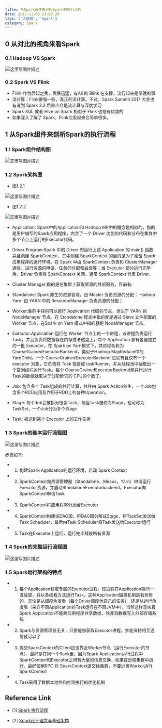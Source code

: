 ```yaml
---
title: 从Spark组件来剖析Spark的执行流程
date: 2017-11-03 23:09:28
tags: ['大数据', 'Spark']
category: Spark
---
```


## 0 从对比的视角来看Spark
### 0.1 Hadoop VS Spark

![这里写图片描述](https://github.com/buildupchao/ImgStore/blob/master/blog/2017-11-03-1.bmp?raw=true)

### 0.2 Spark VS Flink

- Flink 作为后起之秀，发展迅猛，有Ali 的 Blink 在支撑，流行起来是早晚的事
- 流计算：Flink要强一些，真正的流计算。不过，Spark Summit 2017 大会也有说到 Spark 2.2 后重点会是流计算与深度学习
- Spark SQL 或者 Hive on Spark 相对于 Flink 也是有优势的
- 如果深入了解了 Spark，Flink应用起来会简单很多。

## 1 从Spark组件来剖析Spark的执行流程
### 1.1 Spark组件结构图

![这里写图片描述](https://github.com/buildupchao/ImgStore/blob/master/blog/2017-11-03-2.png?raw=true)

### 1.2 Spark架构图

- 图1.2.1

![这里写图片描述](https://github.com/buildupchao/ImgStore/blob/master/blog/2017-11-03-3.jpeg?raw=true)

- 图1.2.2

![这里写图片描述](https://github.com/buildupchao/ImgStore/blob/master/blog/2017-11-03-4.jpeg?raw=true)


- Application: Spark中的Application和 Hadoop MR中的概念是相似的，指的是用户编写的Spark应用程序，内含了一个 Driver 功能的代码和分布在集群中多个节点上运行的Executor代码。

- Driver Program:Spark 中的 Driver 即运行上述 Application 的 main() 函数并且创建 SparkContext，其中创建 SparkContext 的目的是为了准备 Spark 应用程序的运行环境。在 Spark 中由 SparkContext 负责和 ClusterManager 通信，进行资源的申请、任务的分配和监控等；当 Executor 部分运行完毕后，Driver 负责将 SparkContext 关闭。通常 SparkContext 代表 Driver。

- Cluster Manager:指的是在集群上获取资源的外部服务，目前有:

- Standalone: Spark 原生的资源管理，由 Master 负责资源的分配；
Hadoop Yarn: 由 YARN 中的 ResourceManager 负责资源的分配；

- Worker:集群中任何可以运行 Application 代码的节点，类似于 YARN 的 NodeManager 节点。在 Standalone 模式中指的就是通过 Slave 文件配置的 Worker 节点，在Spark on Yarn 模式中指的就是 NodeManager 节点。

- Executor:Application 运行在 Worker 节点上的一个进程，该进程负责运行 Task，并且负责将数据存在内存或者磁盘上，每个 Application 都有各自独立的一批 Executor。在 Spark on Yarn模式下，其进程名称为 CoarseGrainedExecutorBackend，类似于Hadoop MapReduce中的 YarnChild。一个 CoarseGrainedExecutorBackend 进程有且仅有一个 executor 对象，它负责将 Task 包装成 taskRunner，并从线程池中抽取出一个空闲线程运行Task。每个 CoarseGrainedExecutorBackend能并行运行 Task的数量就取决于分配给它的 CPU的个数了。

- Job: 包含多个 Task组成的并行计算，往往由 Spark Action催生，一个Job包含多个RDD应用及作用于RDD上的各种Operation。

- Stage: 每个Job会被拆分很多Task，每组Task被称为Stage，也可称为 TaskSet，一个Job分为多个Stage

- Task: 被送到某个 Executor 上的工作任务

### 1.3 Spark的基本运行流程图

![这里写图片描述](https://github.com/buildupchao/ImgStore/blob/master/blog/2017-11-03-5.jpeg?raw=true)

步骤如下:

- 1) 构建Spark Application的运行环境，启动 Spark Context

- 2) SparkContext向资源管理器（Standalone，Mesos，Yarn）申请运行Executor资源，并启动StandaloneExecutorbackend，Executor向SparkContext申请Task

- 3) SparkContext将应用程序分发给Executor

- 4) SparkContext构建成DAG图，将DAG图分解成Stage，将TaskSet发送给Task Scheduler，最后由Task Scheduler将Task发送给Executor运行

- 5) Task在Executor上运行，运行完毕释放所有资源


### 1.4 Spark的完整运行流程图

![这里写图片描述](https://github.com/buildupchao/ImgStore/blob/master/blog/2017-11-03-6.jpeg?raw=true)

### 1.5 Spark运行架构的特点

- 1) 每个Application获取专属的Executor进程，该进程在Application期间一直驻留，并以多线程方式运行Task。这种Application隔离机制是有优势的，无论是从调度角度看（每个Driver调度他自己的任务），还是从运行角度看（来自不同Application的Task运行在不同JVM中），当然这样意味着Spark Application不能跨应用程序共享数据，除非将数据写入外部存储系统

- 2) Spark与资源管理器无关，只要能够获取Executor进程，并能保持相互通信就可以了

- 3) 提交SparkContext的Client应该靠近Worker节点（运行Executor的节点），最好是在同一个Rack里，因为Spark Application运行过程中SparkContext和Executor之间有大量的信息交换，如果在远程集群中运行，最好使用RPC 将 SparkContext提交给集群，不要远离Worker运行SparkContext

- 4) Task采用了数据本地性和推测执行的优化机制

## Reference Link

- [1] [Spark 执行流程](https://blog.xiaoxiaomo.com/2017/07/05/Spark-%E4%BB%8ESpark%E7%BB%84%E4%BB%B6%E6%9D%A5%E7%9C%8BSpark%E7%9A%84%E6%89%A7%E8%A1%8C%E6%B5%81%E7%A8%8B/)

- [2] [Spark设计理念与基础架构](http://blog.csdn.net/beliefer/article/details/50561247)
